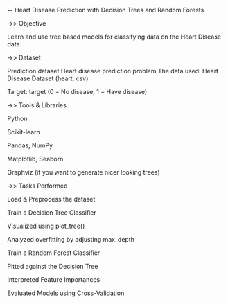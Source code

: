 **--** Heart Disease Prediction with Decision Trees and Random Forests

->> Objective

Learn and use tree based models for classifying data on the Heart Disease data.

->> Dataset

Prediction dataset Heart disease prediction problem The data used: Heart Disease Dataset (heart. csv)

Target: target (0 = No disease, 1 = Have disease)

->> Tools & Libraries

Python

Scikit-learn

Pandas, NumPy

Matplotlib, Seaborn

Graphviz (if you want to generate nicer looking trees)

->> Tasks Performed

Load & Preprocess the dataset

Train a Decision Tree Classifier

Visualized using plot_tree()

Analyzed overfitting by adjusting max_depth

Train a Random Forest Classifier

Pitted against the Decision Tree

Interpreted Feature Importances

Evaluated Models using Cross-Validation
